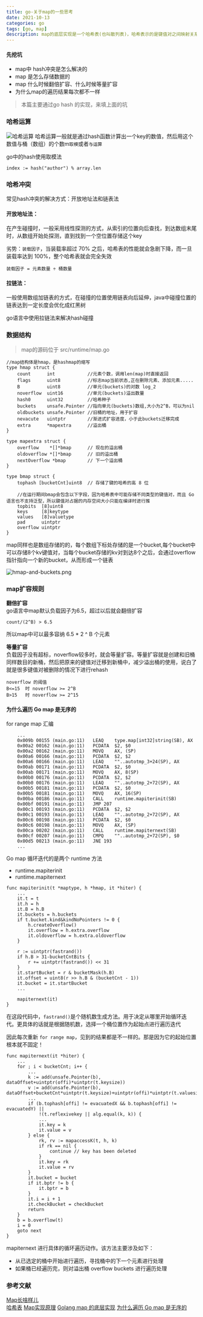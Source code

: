 ```yaml
---
title: go-关于map的一些思考
date: 2021-10-13
categories: go
tags: [go, map]
description: map的底层实现是一个哈希表(也叫散列表)，哈希表示的是键值对之间映射关系
---
```



#### 先挖坑
- map中 hash冲突是怎么解决的
- map 是怎么存储数据的
- map 什么时候翻倍扩容、什么时候等量扩容
- 为什么map的遍历结果每次都不一样

> 本篇主要通过go hash 的实现，来填上面的坑

### 哈希运算

![哈希运算](../images/哈希运算.png)
哈希运算一般就是通过hash函数计算出一个key的数值，然后用这个数值与桶（数组）的个数m`取模`或者`与运算`

go中的hash使用取模法
```
index := hash("author") % array.len
```
### 哈希冲突

常见hash冲突的解决方式：开放地址法和链表法

#### 开放地址法：
在产生碰撞时，一般采用线性探测的方式，从索引的位置向后查找，到达数组末尾时，从数组开始处探测，直到找到一个空位置存储这个key

劣势：`装载因子`，当装载率超过 70% 之后，哈希表的性能就会急剧下降，而一旦装载率达到 100%，整个哈希表就会完全失效


```
装载因子 = 元素数量 ÷ 桶数量
```

#### 拉链法：
一般使用数组加链表的方式，在碰撞的位置使用链表向后延伸，java中碰撞位置的链表达到一定长度会优化成红黑树

go语言中使用拉链法来解决hash碰撞

### 数据结构

> map的源码位于 src/runtime/map.go

```golang
//map结构体是hmap，是hashmap的缩写
type hmap struct {
    count      int            //元素个数，调用len(map)时直接返回
    flags      uint8          //标志map当前状态,正在删除元素、添加元素.....
    B          uint8          //单元(buckets)的对数 log_2 
    noverflow  uint16         //单元(buckets)溢出数量
    hash0      uint32         //哈希种子
    buckets    unsafe.Pointer //指向单元(buckets)数组,大小为2^B，可以为nil
    oldbuckets unsafe.Pointer //旧桶的地址，用于扩容
    nevacute   uintptr        //渐进式扩容进度，小于此buckets迁移完成
    extra      *mapextra      //溢出桶
}

type mapextra struct {
    overflow    *[]*bmap      // 现在的溢出桶
    oldoverflow *[]*bmap      // 旧的溢出桶
    nextOverflow *bmap        // 下一个溢出桶
}

type bmap struct {
    tophash [bucketCnt]uint8  // 存储了键的哈希的高 8 位
    
    //在运行期间bmap会包含以下字段，因为哈希表中可能存储不同类型的键值对，而且 Go 语言也不支持泛型，所以键值对占据的内存空间大小只能在编译时进行推
    topbits  [8]uint8
    keys     [8]keytype
    values   [8]valuetype
    pad      uintptr
    overflow uintptr
}
```

map同样也是数组存储的的，每个数组下标处存储的是一个bucket,每个bucket中可以存储8个kv键值对，当每个bucket存储的kv对到达8个之后，会通过overflow指针指向一个新的bucket，从而形成一个链表

![hmap-and-buckets.png](../images/hmap-and-buckets.png)

### map扩容规则

**翻倍扩容**  
go语言中map默认负载因子为6.5，超过以后就会翻倍扩容
```
count/(2^B) > 6.5  
```
所以map中可以最多容纳 6.5 * 2 ^ B 个元素

**等量扩容**  
负载因子没有超标，noverflow较多时，就会等量扩容。等量扩容就是创建和旧桶同样数目的新桶，然后把原来的键值对迁移到新桶中，减少溢出桶的使用，说白了就是很多键值对被删除的情况下进行rehash

```
noverflow 的阈值
B<=15  时 noverflow >= 2^B
B>15   时 noverflow >= 2^15
```

#### 为什么遍历 Go map 是无序的
for range map 汇编
```
    ...
    0x009b 00155 (main.go:11)   LEAQ    type.map[int32]string(SB), AX
    0x00a2 00162 (main.go:11)   PCDATA  $2, $0
    0x00a2 00162 (main.go:11)   MOVQ    AX, (SP)
    0x00a6 00166 (main.go:11)   PCDATA  $2, $2
    0x00a6 00166 (main.go:11)   LEAQ    ""..autotmp_3+24(SP), AX
    0x00ab 00171 (main.go:11)   PCDATA  $2, $0
    0x00ab 00171 (main.go:11)   MOVQ    AX, 8(SP)
    0x00b0 00176 (main.go:11)   PCDATA  $2, $2
    0x00b0 00176 (main.go:11)   LEAQ    ""..autotmp_2+72(SP), AX
    0x00b5 00181 (main.go:11)   PCDATA  $2, $0
    0x00b5 00181 (main.go:11)   MOVQ    AX, 16(SP)
    0x00ba 00186 (main.go:11)   CALL    runtime.mapiterinit(SB)
    0x00bf 00191 (main.go:11)   JMP 207
    0x00c1 00193 (main.go:11)   PCDATA  $2, $2
    0x00c1 00193 (main.go:11)   LEAQ    ""..autotmp_2+72(SP), AX
    0x00c6 00198 (main.go:11)   PCDATA  $2, $0
    0x00c6 00198 (main.go:11)   MOVQ    AX, (SP)
    0x00ca 00202 (main.go:11)   CALL    runtime.mapiternext(SB)
    0x00cf 00207 (main.go:11)   CMPQ    ""..autotmp_2+72(SP), $0
    0x00d5 00213 (main.go:11)   JNE 193
    ...
```
Go map 循环迭代的是两个 runtime 方法
- runtime.mapiterinit
- runtime.mapiternext

```golang
func mapiterinit(t *maptype, h *hmap, it *hiter) {
    ...
    it.t = t
    it.h = h
    it.B = h.B
    it.buckets = h.buckets
    if t.bucket.kind&kindNoPointers != 0 {
        h.createOverflow()
        it.overflow = h.extra.overflow
        it.oldoverflow = h.extra.oldoverflow
    }

    r := uintptr(fastrand())
    if h.B > 31-bucketCntBits {
        r += uintptr(fastrand()) << 31
    }
    it.startBucket = r & bucketMask(h.B)
    it.offset = uint8(r >> h.B & (bucketCnt - 1))
    it.bucket = it.startBucket
    ...

    mapiternext(it)
}
```
在这段代码中，`fastrand()`是个随机数生成方法。用于决定从哪里开始循环迭代。更具体的话就是根据随机数，选择一个桶位置作为起始点进行遍历迭代

因此每次重新 `for range map`，见到的结果都是不一样的。那是因为它的起始位置根本就不固定！

```golang
func mapiternext(it *hiter) {
    ...
    for ; i < bucketCnt; i++ {
        ...
        k := add(unsafe.Pointer(b), dataOffset+uintptr(offi)*uintptr(t.keysize))
        v := add(unsafe.Pointer(b), dataOffset+bucketCnt*uintptr(t.keysize)+uintptr(offi)*uintptr(t.valuesize))
        ...
        if (b.tophash[offi] != evacuatedX && b.tophash[offi] != evacuatedY) ||
            !(t.reflexivekey || alg.equal(k, k)) {
            ...
            it.key = k
            it.value = v
        } else {
            rk, rv := mapaccessK(t, h, k)
            if rk == nil {
                continue // key has been deleted
            }
            it.key = rk
            it.value = rv
        }
        it.bucket = bucket
        if it.bptr != b { 
            it.bptr = b
        }
        it.i = i + 1
        it.checkBucket = checkBucket
        return
    }
    b = b.overflow(t)
    i = 0
    goto next
}
```
mapiternext 进行具体的循环遍历动作。该方法主要涉及如下：

- 从已选定的桶中开始进行遍历，寻找桶中的下一个元素进行处理
- 如果桶已经遍历完，则对溢出桶 overflow buckets 进行遍历处理


### 参考文献

[Map长啥样儿](https://www.bilibili.com/video/BV1Sp4y1U7dJ)  
[哈希表](https://draveness.me/golang/docs/part2-foundation/ch03-datastructure/golang-hashmap/)
[Map实现原理](https://www.topgoer.com/go%E5%9F%BA%E7%A1%80/Map%E5%AE%9E%E7%8E%B0%E5%8E%9F%E7%90%86.html)
[Golang map 的底层实现](https://www.jianshu.com/p/aa0d4808cbb8)
[为什么遍历 Go map 是无序的](https://www.jianshu.com/p/2fd7064bbe44)  